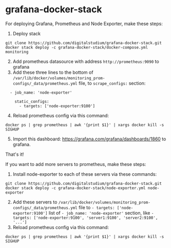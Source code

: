 # grafana-docker-stack

For deploying Grafana, Prometheus and Node Exporter, make these steps:
1. Deploy stack
```
git clone https://github.com/digitalstudium/grafana-docker-stack.git
docker stack deploy -c grafana-docker-stack/docker-compose.yml monitoring
```
2. Add prometheus datasource with address `http://prometheus:9090` to grafana
3. Add these three lines to the bottom of `/var/lib/docker/volumes/monitoring_prom-configs/_data/prometheus.yml` file, to `scrape_configs:` section:
```
  - job_name: 'node-exporter'

    static_configs:
      - targets: ['node-exporter:9100']
```
4. Reload prometheus config via this command:
```
docker ps | grep prometheus | awk '{print $1}' | xargs docker kill -s SIGHUP
```
5. Import this dashboard: https://grafana.com/grafana/dashboards/1860 to grafana.

That's it!

If you want to add more servers to prometheus, make these steps:
1. Install node-exporter to each of these servers via these commands:
```
git clone https://github.com/digitalstudium/grafana-docker-stack.git
docker stack deploy -c grafana-docker-stack/node-exporter.yml node-exporter
```
2. Add these servers to `/var/lib/docker/volumes/monitoring_prom-configs/_data/prometheus.yml` file to `- targets: ['node-exporter:9100']` list of `- job_name: 'node-exporter'` section, like `- targets: ['node-exporter:9100', 'server1:9100', 'server2:9100', '...']`
3. Reload prometheus config via this command:
```
docker ps | grep prometheus | awk '{print $1}' | xargs docker kill -s SIGHUP

